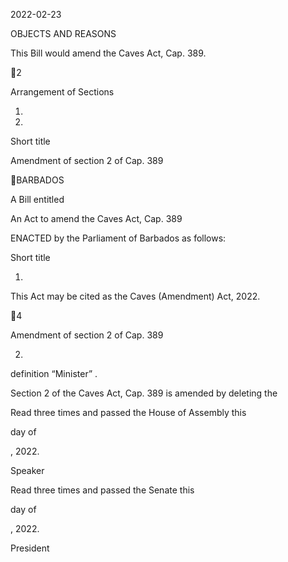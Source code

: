 2022-02-23

OBJECTS AND REASONS

This Bill would amend the Caves Act, Cap. 389.

2

Arrangement of Sections

1.

2.

Short title

Amendment of section 2 of Cap. 389

BARBADOS

A Bill entitled

An Act to amend the Caves Act, Cap. 389

ENACTED by the Parliament of Barbados as follows:

Short title

1.

This Act may be cited as the Caves (Amendment) Act, 2022.

4

Amendment of section 2 of Cap. 389

2.
definition “Minister” .

Section  2  of  the  Caves  Act,  Cap.  389  is  amended  by  deleting  the

Read three times and passed the House of Assembly this

day of

, 2022.

Speaker

Read three times and passed the Senate this

day of

, 2022.

President

